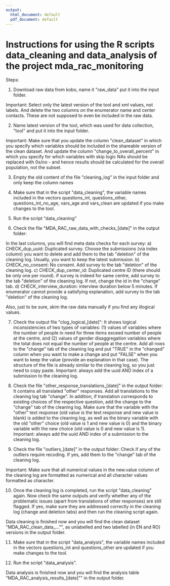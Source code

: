 ```yaml
---
output:
  html_document: default
  pdf_document: default
---
```

# Instructions for using the R scripts data_cleaning and data_analysis of the project mda_rac_monitoring

Steps:

1) Download raw data from kobo, name it "raw_data" put it into the input folder. 

Important: Select only the latest version of the tool and xml values, not labels. And delete the two columns on the enumerator name and center contacts. These are not supposed to even be included in the raw data.

2) Name latest version of the tool, which was used for data collection, "tool" and put it into the input folder. 

Important: Make sure that you update the column "clean_dataset" in which you specify which variables should be included in the shareable version of the clean dataset. And update the column "change_to_overall_percent" in which you specify for which variables with skip logic NAs should be replaced with 0s/no - and hence results should be calculated for the overall population, not the subset.

3) Empty the old content of the file "cleaning_log" in the input folder and only keep the column names

4) Make sure that in the script "data_cleaning", the variable names included in the vectors questions_int, questions_other, questions_int_no_age, vars_age and vars_clean are updated if you make changes to the tool.

5) Run the script "data_cleaning"

6) Check the file "MDA_RAC_raw_data_with_checks_[date]" in the output folder:

In the last columns, you will find meta data checks for each survey:
a) CHECK_dup_uuid: Duplicated survey. Choose the submissions (via index column) you want to delete and add them to the tab "deletion" of the cleaning log. Usually, you want to keep the latest submission. 
b) CHECK_no_consent: No consent. Add survey to the tab "deletion" of the cleaning log.
c) CHECK_dup_center_id: Duplicated centre ID (there should be only one per round). if survey is indeed for same centre, add survey to the tab "deletion" of the cleaning log. If not, change the id in the "change" tab.
d) CHECK_interview_duration: interview duration below 5 minutes. If enumerator cannot provide a satisfying explanation, add survey to the tab "deletion" of the cleaning log.

Also, just to be sure, skim the raw data manually if you find any illogical values.

7) Check the output file "clog_logical_[date]": It shows logical inconsistencies of two types of variables: (1) values of variables where the number of people in need for three items exceed number of people at the centre, and (2) values of gender disaggregation variables where the total does not equal the number of people at the centre. Add all rows to the "change" tab of the cleaning log and put "TRUE" in the "changed" column when you want to make a change and put "FALSE" when you want to keep the value (provide an explanation in that case). The structure of the file is already similar to the cleaning log, so you just need to copy paste. Important: always add the uuid AND index of a submission to the cleaning log.

8) Check the file "other_response_translations_[date]" in the output folder: It contains all translated "other" responses. Add all translations to the cleaning log tab "change". In addition, if translation corresponds to existing choices of the respective question, add the change to the "change" tab of the cleaning log. Make sure that the variable with the "other" text response (old value is the text response and new value is blank) is added to the cleaning log, as well as the binary variable with the old "other" choice (old value is 1 and new value is 0) and the binary variable with the new choice  (old value is 0 and new value is 1). Important: always add the uuid AND index of a submission to the cleaning log.

9) Check the file "outliers_[date]" in the output folder: Check if any of the outliers require recoding. If yes, add them to the "change" tab of the cleaning log.

Important: Make sure that all numerical values in the new.value column of the cleaning log are formatted as numerical and all character values formatted as character. 

10) Once the cleaning log is completed, run the script "data_cleaning" again. Now check the same outputs and verify whether any of the problematic issues (apart from translations of other responses) are still flagged. If yes, make sure they are addressed correctly in the cleaning log (change and deletion tabs) and then run the cleaning script again. 

Data cleaning is finished now and you will find the clean dataset "MDA_RAC_clean_data_..."", as unlabelled and two labelled (in EN and RO) versions in the output folder.

11) Make sure that in the script "data_analysis", the variable names included in the vectors questions_int and questions_other are updated if you make changes to the tool.

12) Run the script "data_analysis". 

Data analysis is finished now and you will find the analysis table "MDA_RAC_analysis_results_[date]"" in the output folder.




